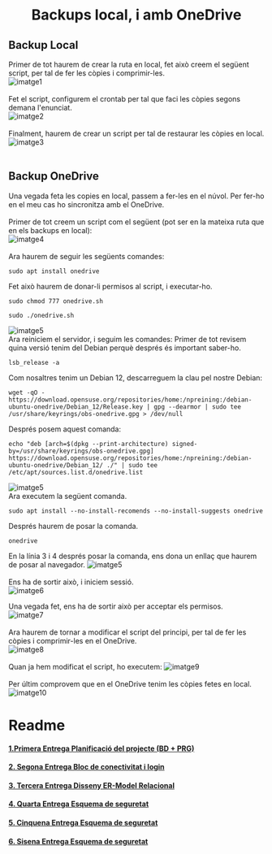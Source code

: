 # <p align="center">  Backups local, i amb OneDrive </p>

Backup Local
-------------
Primer de tot haurem de crear la ruta en local, fet això creem el següent script, per tal de fer les còpies i comprimir-les.
<br>
![imatge1](Imatges/Backup1.jpg)<br>
<br>
Fet el script, configurem el crontab per tal que faci les còpies segons demana l'enunciat.
<br>
![imatge2](Imatges/Backup2.jpg)<br>
<br>
Finalment, haurem de crear un script per tal de restaurar les còpies en local.
![imatge3](Imatges/Backup3.jpg)<br>
<br>

Backup OneDrive
---------------
Una vegada feta les copies en local, passem a fer-les en el núvol. Per fer-ho en el meu cas ho sincronitza amb el OneDrive. <br>
<br>
Primer de tot creem un script com el següent (pot ser en la mateixa ruta que en els backups en local):
<br>
![imatge4](Imatges/Backup4.jpg)<br>
<br>
Ara haurem de seguir les següents comandes:
```
sudo apt install onedrive
```
Fet això haurem de donar-li permisos al script, i executar-ho.
```
sudo chmod 777 onedrive.sh
```
```
sudo ./onedrive.sh
```
![imatge5](Imatges/Backup5.jpg)<br>
Ara reiniciem el servidor, i seguim les comandes:
Primer de tot revisem quina versió tenim del Debian perquè després és important saber-ho.
```
lsb_release -a
```
Com nosaltres tenim un Debian 12, descarreguem la clau pel nostre Debian:
```
wget -qO - https://download.opensuse.org/repositories/home:/npreining:/debian-ubuntu-onedrive/Debian_12/Release.key | gpg --dearmor | sudo tee /usr/share/keyrings/obs-onedrive.gpg > /dev/null
```
Després posem aquest comanda:
```
echo "deb [arch=$(dpkg --print-architecture) signed-by=/usr/share/keyrings/obs-onedrive.gpg] https://download.opensuse.org/repositories/home:/npreining:/debian-ubuntu-onedrive/Debian_12/ ./" | sudo tee /etc/apt/sources.list.d/onedrive.list
```
![imatge5](Imatges/Backup5.1.jpg)<br>
Ara executem la següent comanda.
```
sudo apt install --no-install-recomends --no-install-suggests onedrive
```
Després haurem de posar la comanda.
```
onedrive
```
En la línia 3 i 4 després posar la comanda, ens dona un enllaç que haurem de posar al navegador.
![imatge5](Imatges/Backup5.2.jpg)<br>
<br>
Ens ha de sortir això, i iniciem sessió.
<br>
![imatge6](Imatges/Backup6.jpg)<br>

Una vegada fet, ens ha de sortir això per acceptar els permisos.
<br>
![imatge7](Imatges/Backup7.jpg)<br>
<br>
Ara haurem de tornar a modificar el script del principi, per tal de fer les  còpies i comprimir-les en el OneDrive.
<br>
![imatge8](Imatges/Backup8.jpg)<br>
<br>
Quan ja hem modificat el script, ho executem:
![imatge9](Imatges/OneDrive2.jpg)<br>
<br>
Per últim comprovem que en el OneDrive tenim les còpies fetes en local.
![imatge10](Imatges/OneDrive.jpg)<br>


# Readme
#### [1.Primera Entrega Planificació del projecte (BD + PRG) ](https://github.com/Ruizzy98/Projecte-DAPM/tree/main/1.%20Primera%20Entrega%20Planificaci%C3%B3%20del%20projecte%20(BD%20%2B%20PRG))
#### [2. Segona Entrega Bloc de conectivitat i login](https://github.com/Ruizzy98/Projecte-DAPM/tree/main/2.%20Segona%20Entrega%20Bloc%20de%20conectivitat%20i%20login)
#### [3. Tercera Entrega Disseny ER-Model Relacional](https://github.com/Ruizzy98/Projecte-DAPM/tree/main/3.%20Tercera%20Entrega%20Disseny%20ER-Model%20Relacional)
#### [4. Quarta Entrega Esquema de seguretat](https://github.com/Ruizzy98/Projecte-DAPM/tree/main/4.%20Quarta%20Entrega%20Esquema%20de%20seguretat)
#### [5. Cinquena Entrega Esquema de seguretat](https://github.com/Ruizzy98/Projecte-DAPM/tree/main/5.%20Cinquena%20Entrega%20Bloc%20de%20manteniment)
#### [6. Sisena Entrega Esquema de seguretat](https://github.com/Ruizzy98/Projecte-DAPM/tree/main/6.%20Sisena%20Entrega%20Esquema%20d'alta%20disponibilitat) 

